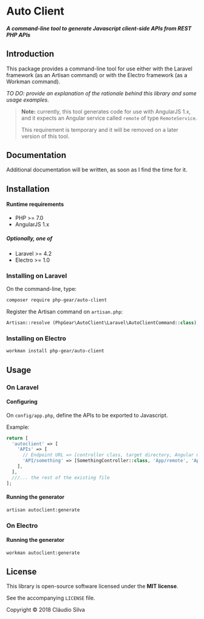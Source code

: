 # Auto Client
##### A command-line tool to generate Javascript client-side APIs from REST PHP APIs

## Introduction

This package provides a command-line tool for use either with the Laravel framework (as an Artisan command) or with the Electro framework (as a Workman command). 

*TO DO: provide an explanation of the rationale behind this library and some usage examples.*

> **Note:** currently, this tool generates code for use with AngularJS 1.x, and it expects an Angular service called `remote` of type `RemoteService`.
> <p>This requirement is temporary and it will be removed on a later version of this tool.

## Documentation

Additional documentation will be written, as soon as I find the time for it.

## Installation

#### Runtime requirements

- PHP >= 7.0
- AngularJS 1.x

##### Optionally, one of

- Laravel >= 4.2
- Electro >= 1.0

### Installing on Laravel

On the command-line, type:

```sh
composer require php-gear/auto-client
```

Register the Artisan command on `artisan.php`:

```php
Artisan::resolve (PhpGear\AutoClient\Laravel\AutoClientCommand::class);
```

### Installing on Electro

```sh
workman install php-gear/auto-client
```

## Usage

### On Laravel

#### Configuring

On `config/app.php`, define the APIs to be exported to Javascript.

Example:

```php
return [
  'autoclient' => [
    'APIs' => [
      // Endpoint URL => [controller class, target directory, Angular module name] 
      'API/something' => [SomethingController::class, 'App/remote', 'App'],
    ],
  ],
  ///... the rest of the existing file
];
```

#### Running the generator

```sh
artisan autoclient:generate
```

### On Electro

#### Running the generator

```sh
workman autoclient:generate
```

## License

This library is open-source software licensed under the **MIT license**.

See the accompanying `LICENSE` file.

Copyright &copy; 2018 Cláudio Silva
